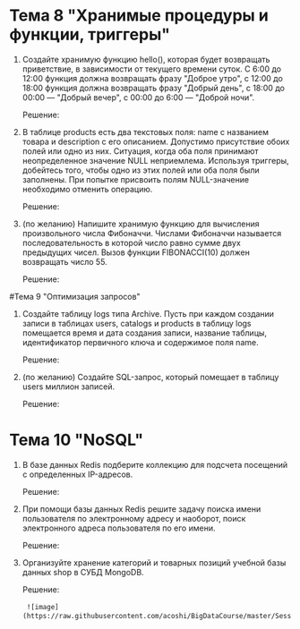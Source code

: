 # Тема 8 "Хранимые процедуры и функции, триггеры"

1. Создайте хранимую функцию hello(), которая будет возвращать приветствие, в зависимости от текущего времени суток. С 6:00 до 12:00 функция должна возвращать фразу "Доброе утро", с 12:00 до 18:00 функция должна возвращать фразу "Добрый день", с 18:00 до 00:00 — "Добрый вечер", с 00:00 до 6:00 — "Доброй ночи".

    Решение:
        
2. В таблице products есть два текстовых поля: name с названием товара и description с его описанием. Допустимо присутствие обоих полей или одно из них. Ситуация, когда оба поля принимают неопределенное значение NULL неприемлема. Используя триггеры, добейтесь того, чтобы одно из этих полей или оба поля были заполнены. При попытке присвоить полям NULL-значение необходимо отменить операцию.

    Решение:
    
3. (по желанию) Напишите хранимую функцию для вычисления произвольного числа Фибоначчи. Числами Фибоначчи называется последовательность в которой число равно сумме двух предыдущих чисел. Вызов функции FIBONACCI(10) должен возвращать число 55.

    Решение:


#Тема 9 "Оптимизация запросов"

1. Создайте таблицу logs типа Archive. Пусть при каждом создании записи в таблицах users, catalogs и products в таблицу logs помещается время и дата создания записи, название таблицы, идентификатор первичного ключа и содержимое поля name.

    Решение:
    
2. (по желанию) Создайте SQL-запрос, который помещает в таблицу users миллион записей.

    Решение:
    
# Тема 10 "NoSQL"

1. В базе данных Redis подберите коллекцию для подсчета посещений с определенных IP-адресов.

    Решение:
    
2. При помощи базы данных Redis решите задачу поиска имени пользователя по электронному адресу и наоборот, поиск электронного адреса пользователя по его имени.

    Решение:
    
3. Организуйте хранение категорий и товарных позиций учебной базы данных shop в СУБД MongoDB.

    Решение:

        ![image](https://raw.githubusercontent.com/acoshi/BigDataCourse/master/Session1/homework10/image2.png)
